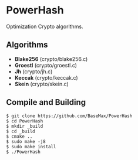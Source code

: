 # PowerHash
Optimization Crypto algorithms.


Algorithms
-------

- **Blake256** (crypto/blake256.c)
- **Groestl** (crypto/groestl.c)
- **Jh** (crypto/jh.c)
- **Keccak** (crypto/keccak.c)
- **Skein** (crypto/skein.c)

Compile and Building
-------------------
```
$ git clone https://github.com/BaseMax/PowerHash
$ cd PowerHash
$ mkdir _build
$ cd _build
$ cmake ..
$ sudo make -j8
$ sudo make install
$ ./PowerHash
```
